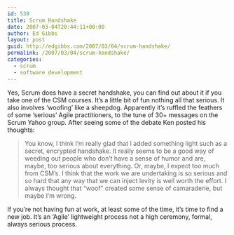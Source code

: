 ```yaml
---
id: 539
title: Scrum Handshake
date: 2007-03-04T20:44:11+00:00
author: Ed Gibbs
layout: post
guid: http://edgibbs.com/2007/03/04/scrum-handshake/
permalink: /2007/03/04/scrum-handshake/
categories:
  - scrum
  - software development
---
```

Yes, Scrum does have a secret handshake, you can find out about it if you take one of the CSM courses. It&#8217;s a little bit of fun nothing all that serious. It also involves &#8216;woofing&#8217; like a sheepdog. Apparently it&#8217;s ruffled the feathers of some &#8216;serious&#8217; Agile practitioners, to the tune of 30+ messages on the Scrum Yahoo group. After seeing some of the debate Ken posted his thoughts:

> You know, I think I&rsquo;m really glad that I added something light such as a secret, encrypted handshake. It really seems to be a good way of weeding out people who don&rsquo;t have a sense of humor and are, maybe, too serious about everything. Or, maybe, I expect too much from CSM&rsquo;s. I think that the work we are undertaking is so serious and so hard that any way that we can inject levity is well worth the effort. I always thought that &ldquo;woof&rdquo; created some sense of camaraderie, but maybe I&rsquo;m wrong.

If you&#8217;re not having fun at work, at least some of the time, it&#8217;s time to find a new job. It&#8217;s an &#8216;Agile&#8217; lightweight process not a high ceremony, formal, always serious process.